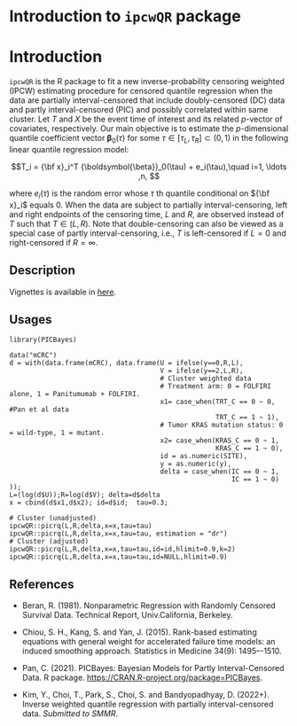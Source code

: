 # Introduction to `ipcwQR` package


# Introduction
`ipcwQR` is the R package to fit a new inverse-probability censoring weighted (IPCW) estimating procedure for censored quantile regression when the data are partially interval-censored that include doubly-censored (DC) data and partly interval-censored (PIC) and possibly correlated within same cluster.
Let $T$ and $X$ be the event time of interest and its related $p$-vector of covariates, respectively.
Our main objective is to estimate 
the $p$-dimensional quantile coefficient vector ${\boldsymbol{\beta}}_0(\tau)$
for some $\tau \in[\tau_L,\tau_R]\subset (0, 1)$ 
in the following linear quantile regression model:

$$T_i = {\bf x}_i^T {\boldsymbol{\beta}}_0(\tau) + e_i(\tau),\quad i=1, \ldots ,n, $$

where $e_i(\tau)$ is the random error 
whose $\tau$ th quantile conditional on 
${\bf x}_i$ equals 0. 
When the data are subject to partially interval-censoring, 
left and right endpoints of the censoring time, $L$ and $R$,
are observed instead of $T$ such that $T\in(L,R)$.
Note that double-censoring  can also  be viewed as 
a special case of partly interval-censoring, 
i.e., $T$ is left-censored if $L=0$ and right-censored if $R=\infty$. 


## Description
Vignettes is available in [here](http://htmlpreview.github.io/?https://github.com/YejiStat/ipcwQR/blob/main/vignettes/ipcwQR.html).


## Usages 
```{r}
library(PICBayes)

data("mCRC")
d = with(data.frame(mCRC), data.frame(U = ifelse(y==0,R,L),
                                      V = ifelse(y==2,L,R),
                                      # Cluster weighted data
                                      # Treatment arm: 0 = FOLFIRI alone, 1 = Panitumumab + FOLFIRI.
                                      x1= case_when(TRT_C == 0 ~ 0, #Pan et al data
                                                    TRT_C == 1 ~ 1),
                                      # Tumor KRAS mutation status: 0 = wild-type, 1 = mutant.
                                      x2= case_when(KRAS_C == 0 ~ 1,
                                                    KRAS_C == 1 ~ 0),
                                      id = as.numeric(SITE),
                                      y = as.numeric(y),
                                      delta = case_when(IC == 0 ~ 1,
                                                        IC == 1 ~ 0)
));
L=(log(d$U));R=log(d$V); delta=d$delta
x = cbind(d$x1,d$x2); id=d$id;  tau=0.3;

# Cluster (unadjusted)
ipcwQR::picrq(L,R,delta,x=x,tau=tau)
ipcwQR::picrq(L,R,delta,x=x,tau=tau, estimation = "dr")
# Cluster (adjusted)
ipcwQR::picrq(L,R,delta,x=x,tau=tau,id=id,hlimit=0.9,k=2)
ipcwQR::picrq(L,R,delta,x=x,tau=tau,id=NULL,hlimit=0.9)
```


## References

* Beran, R. (1981). Nonparametric Regression with Randomly Censored Survival Data. Technical Report, Univ.California, Berkeley.

* Chiou, S. H., Kang, S. and Yan, J. (2015). 
Rank-based estimating equations with general weight for accelerated failure time models: an induced smoothing approach.
Statistics in Medicine 34(9): 1495–-1510.

* Pan, C. (2021). 
PICBayes: Bayesian Models for Partly Interval-Censored Data. R package. 
https://CRAN.R-project.org/package=PICBayes.

* Kim, Y., Choi, T., Park, S., Choi, S. and Bandyopadhyay, D. (2022+). 
Inverse weighted quantile regression with partially interval-censored data.
*Submitted to SMMR*.
